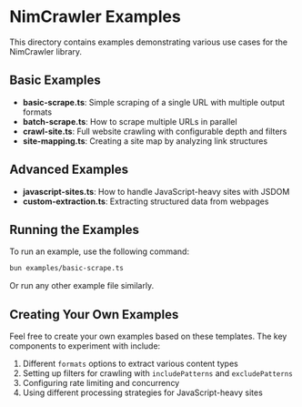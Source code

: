 # NimCrawler Examples

This directory contains examples demonstrating various use cases for the NimCrawler library.

## Basic Examples

- **basic-scrape.ts**: Simple scraping of a single URL with multiple output formats
- **batch-scrape.ts**: How to scrape multiple URLs in parallel
- **crawl-site.ts**: Full website crawling with configurable depth and filters
- **site-mapping.ts**: Creating a site map by analyzing link structures

## Advanced Examples

- **javascript-sites.ts**: How to handle JavaScript-heavy sites with JSDOM
- **custom-extraction.ts**: Extracting structured data from webpages

## Running the Examples

To run an example, use the following command:

```bash
bun examples/basic-scrape.ts
```

Or run any other example file similarly.

## Creating Your Own Examples

Feel free to create your own examples based on these templates. The key components to experiment with include:

1. Different `formats` options to extract various content types
2. Setting up filters for crawling with `includePatterns` and `excludePatterns`
3. Configuring rate limiting and concurrency
4. Using different processing strategies for JavaScript-heavy sites 